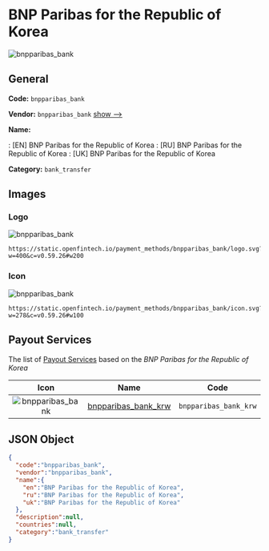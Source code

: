 
# BNP Paribas for the Republic of Korea 
![bnpparibas_bank](https://static.openfintech.io/payment_methods/bnpparibas_bank/logo.svg?w=400&c=v0.59.26#w200)  

## General 
**Code:** `bnpparibas_bank` 
 
**Vendor:** `bnpparibas_bank` [show -->](/vendors/bnpparibas_bank/) 
 
**Name:** 
 
:	[EN] BNP Paribas for the Republic of Korea 
:	[RU] BNP Paribas for the Republic of Korea 
:	[UK] BNP Paribas for the Republic of Korea 
 
**Category:** `bank_transfer` 
 

## Images 

### Logo 
![bnpparibas_bank](https://static.openfintech.io/payment_methods/bnpparibas_bank/logo.svg?w=400&c=v0.59.26#w200)  

```
https://static.openfintech.io/payment_methods/bnpparibas_bank/logo.svg?w=400&c=v0.59.26#w200
```  

### Icon 
![bnpparibas_bank](https://static.openfintech.io/payment_methods/bnpparibas_bank/icon.svg?w=278&c=v0.59.26#w100)  

```
https://static.openfintech.io/payment_methods/bnpparibas_bank/icon.svg?w=278&c=v0.59.26#w100
```  

## Payout Services 
 
The list of [Payout Services](/payout-services/) based on the _BNP Paribas for the Republic of Korea_ 

|Icon|Name|Code| 
|:---:|:---:|:---:| 
|![bnpparibas_bank](https://static.openfintech.io/payout_methods/bnpparibas_bank/icon.svg?w=278&c=v0.59.26#w40) |[bnpparibas_bank_krw](/payout-services/bnpparibas_bank_krw/)|`bnpparibas_bank_krw`| 
 

## JSON Object 

```json
{
  "code":"bnpparibas_bank",
  "vendor":"bnpparibas_bank",
  "name":{
    "en":"BNP Paribas for the Republic of Korea",
    "ru":"BNP Paribas for the Republic of Korea",
    "uk":"BNP Paribas for the Republic of Korea"
  },
  "description":null,
  "countries":null,
  "category":"bank_transfer"
}
```  
